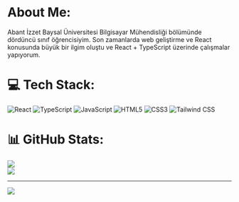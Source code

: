 # About Me:
Abant İzzet Baysal Üniversitesi Bilgisayar Mühendisliği bölümünde dördüncü sınıf öğrencisiyim. Son zamanlarda web geliştirme ve React konusunda büyük bir ilgim oluştu ve React + TypeScript üzerinde çalışmalar yapıyorum.

# 💻 Tech Stack:
![React](https://img.shields.io/badge/react-%2320232a.svg?style=for-the-badge&logo=react&logoColor=%2361DAFB) 
![TypeScript](https://img.shields.io/badge/TypeScript-%23007ACC.svg?style=for-the-badge&logo=typescript&logoColor=white) 
![JavaScript](https://img.shields.io/badge/javascript-%23F7DF1E.svg?style=for-the-badge&logo=javascript&logoColor=black) 
![HTML5](https://img.shields.io/badge/html5-%23E34F26.svg?style=for-the-badge&logo=html5&logoColor=white) 
![CSS3](https://img.shields.io/badge/css3-%231572B6.svg?style=for-the-badge&logo=css3&logoColor=white) 
![Tailwind CSS](https://img.shields.io/badge/tailwind-%2338B2AC.svg?style=for-the-badge&logo=tailwind-css&logoColor=white)


# 📊 GitHub Stats:
![](https://github-readme-stats.vercel.app/api?username=ByStag&theme=onedark&hide_border=false&include_all_commits=false&count_private=false)<br/>
![](https://github-readme-streak-stats.herokuapp.com/?user=ByStag&theme=onedark&hide_border=false)<br/>

---
[![](https://visitcount.itsvg.in/api?id=ByStag&icon=0&color=0)](https://visitcount.itsvg.in)

<!-- Proudly created with GPRM ( https://gprm.itsvg.in ) -->
